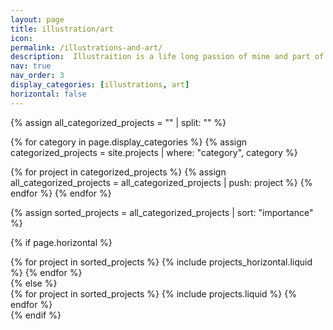 ```yaml
---
layout: page
title: illustration/art
icon:
permalink: /illustrations-and-art/
description:  Illustraition is a life long passion of mine and part of many of my projects. Here you can see some of them.
nav: true
nav_order: 3
display_categories: [illustrations, art]
horizontal: false
---
```


<!-- pages/projects.md -->
<div class="projects">

<!-- Initialize an empty array for all matching projects -->
{% assign all_categorized_projects = "" | split: "" %}

<!-- Filter projects by categories in display_categories -->
{% for category in page.display_categories %}
  {% assign categorized_projects = site.projects | where: "category", category %}

  <!-- Append categorized projects to the all_categorized_projects array -->
  {% for project in categorized_projects %}
    {% assign all_categorized_projects = all_categorized_projects | push: project %}
  {% endfor %}
{% endfor %}

<!-- Sort the collected projects by importance -->
{% assign sorted_projects = all_categorized_projects | sort: "importance" %}

<!-- Generate cards for each project -->
{% if page.horizontal %}
  <div class="container">
    <div class="row row-cols-1 row-cols-md-2">
    {% for project in sorted_projects %}
      {% include projects_horizontal.liquid %}
    {% endfor %}
    </div>
  </div>
{% else %}
  <div class="row row-cols-1 row-cols-md-3">
    {% for project in sorted_projects %}
      {% include projects.liquid %}
    {% endfor %}
  </div>
{% endif %}
</div>

